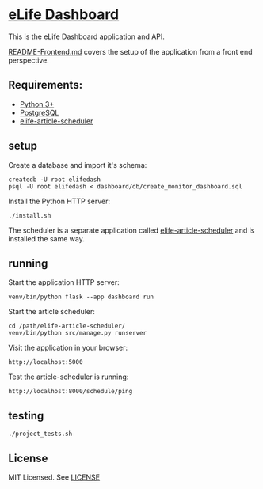 
# [eLife Dashboard](https://github.com/elifesciences/elife-dashboard/)

This is the eLife Dashboard application and API.

[README-Frontend.md](README-Frontend.md) covers the setup of the application from a front end perspective.

## Requirements:

* [Python 3+](https://www.python.org/)
* [PostgreSQL](https://www.postgresql.org/)
* [elife-article-scheduler](https://github.com/elifesciences/elife-article-scheduler)

## setup

Create a database and import it's schema:
    
    createdb -U root elifedash
    psql -U root elifedash < dashboard/db/create_monitor_dashboard.sql

Install the Python HTTP server:

    ./install.sh

The scheduler is a separate application called [elife-article-scheduler](https://github.com/elifesciences/elife-article-scheduler)
and is installed the same way.

## running

Start the application HTTP server:

    venv/bin/python flask --app dashboard run

Start the article scheduler:

    cd /path/elife-article-scheduler/
    venv/bin/python src/manage.py runserver

Visit the application in your browser:

    http://localhost:5000

Test the article-scheduler is running:

    http://localhost:8000/schedule/ping

## testing

    ./project_tests.sh

## License

MIT Licensed. See [LICENSE](LICENSE)
